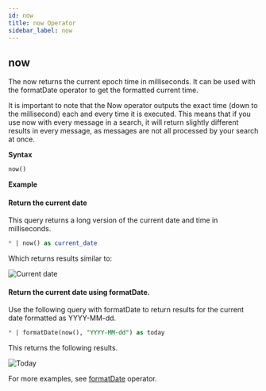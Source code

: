 ```yaml
---
id: now
title: now Operator
sidebar_label: now
---
```




## now

The now returns the current epoch time in milliseconds. It can be used with the formatDate operator to get the formatted current time.

It is important to note that the Now operator outputs the exact time (down to the millisecond) each and every time it is executed. This means that if you use now with every message in a search, it will return slightly different results in every message, as messages are not all processed by your search at once.

**Syntax**

```sql
now()
```

**Example**

#### Return the current date

This query returns a long version of the current date and time in milliseconds.

```sql
* | now() as current_date
```

Which returns results similar to:

![Current date](/img/search/searchquerylanguage/search-operators/CurrentDate.png)

#### Return the current date using formatDate.

Use the following query with formatDate to return results for the current date formatted as YYYY-MM-dd.

```sql
* | formatDate(now(), "YYYY-MM-dd") as today
```

This returns the following results.

![Today](/img/search/searchquerylanguage/search-operators/Today.png)

For more examples, see [formatDate](#formatDate) operator.
